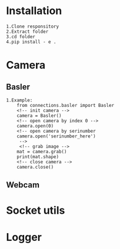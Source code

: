 # Installation
    1.Clone responsitory
    2.Extract folder
    3.cd folder
    4.pip install - e .
# Camera
## Basler
    1.Example:
        from connections.basler import Basler
        <!-- init camera -->
        camera = Basler()
        <!-- open camera by index 0 -->
        camera.open(0)
        <!-- open camera by serinumber
        camera.open('serinumber_here')
         -->
         <!-- grab image -->
        mat = camera.grab()
        print(mat.shape)
        <!-- close camera -->
        camera.close()
## Webcam
# Socket utils
# Logger